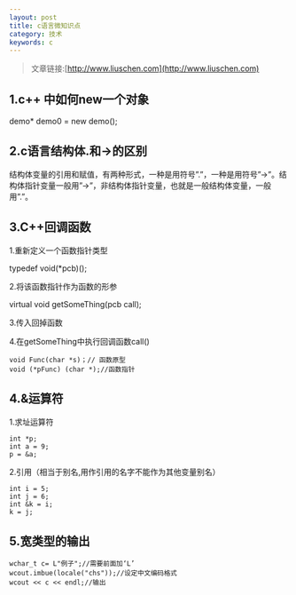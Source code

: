 ```yaml
---
layout: post
title: c语言微知识点
category: 技术
keywords: c
---
```


>文章链接:[http://www.liuschen.com](http://www.liuschen.com)

## 1.c++ 中如何new一个对象

demo* demo0 = new demo();

## 2.c语言结构体.和->的区别 

结构体变量的引用和赋值，有两种形式，一种是用符号”.”，一种是用符号”->”。结构体指针变量一般用”->”，非结构体指针变量，也就是一般结构体变量，一般用”.”。

## 3.C++回调函数

1.重新定义一个函数指针类型

typedef void(*pcb)();

2.将该函数指针作为函数的形参

virtual void getSomeThing(pcb call);

3.传入回掉函数

4.在getSomeThing中执行回调函数call()

	void Func(char *s)；// 函数原型
	void (*pFunc) (char *);//函数指针

## 4.&运算符

1.求址运算符

	int *p;
	int a = 9;
	p = &a;

2.引用（相当于别名,用作引用的名字不能作为其他变量别名）

	int i = 5;
    int j = 6;
    int &k = i;
    k = j;

## 5.宽类型的输出

	wchar_t c= L"例子";//需要前面加‘L’
	wcout.imbue(locale("chs"));//设定中文编码格式
	wcout << c << endl;//输出




